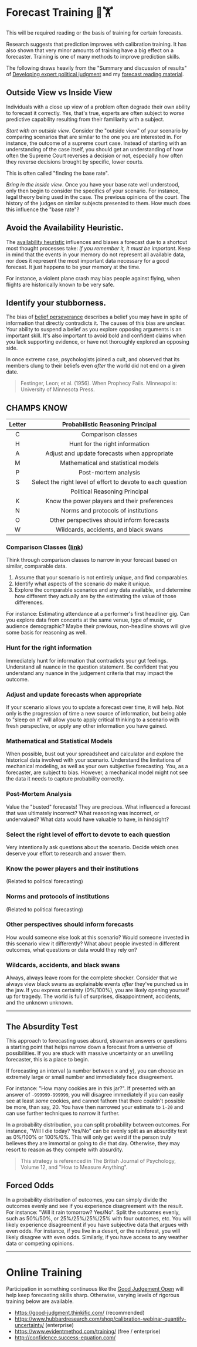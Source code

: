 # Forecast Training 🔭🏋️
This will be required reading or the basis of training for certain forecasts.

Research suggests that prediction improves with calibration training. It has also shown that very minor amounts of training have a big effect on a forecaster. Training is one of many methods to improve prediction skills.

The following draws heavily from  the "Summary and discussion of results" of [Developing expert political judgment](http://journal.sjdm.org/16/16511/jdm16511.html) and my [forecast reading material](READING.md).

## Outside View vs Inside View
Individuals with a close up view of a problem often degrade their own ability to forecast it correctly. Yes, that's true, experts are often subject to _worse_ predictive capability resulting from their familiarity with a subject.

*Start with an outside view*. Consider the "outside view" of your scenario by comparing scenarios that are similar to the one you are interested in. For instance, the outcome of a supreme court case. Instead of starting with an understanding of the case itself, you should get an understanding of how often the Supreme Court reverses a decision or not, especially how often they reverse decisions brought by specific, lower courts.

This is often called "finding the base rate".

*Bring in the inside view*. Once you have your base rate well understood, only then begin to consider the specifics of your scenario. For instance, legal theory being used in the case. The previous opinions of the court. The history of the judges on similar subjects presented to them. How much does this influence the "base rate"?

## Avoid the Availability Heuristic.
The [availability heuristic](https://en.wikipedia.org/wiki/Availability_heuristic) influences and biases a forecast due to a shortcut most thought processes take: _if you remember it, it must be important_. Keep in mind that the events in your memory do not represent all available data, nor does it represent the most important data necessary for a good forecast. It just happens to be your memory at the time.

For instance, a violent plane crash may bias people against flying, when flights are historically known to be very safe.

## Identify your stubborness.
The bias of [belief perseverance](https://en.wikipedia.org/wiki/Belief_perseverance) describes a belief you may have in spite of information that directly contradicts it. The causes of this bias are unclear. Your ability to suspend a belief as you explore opposing arguments is an important skill. It's also important to avoid bold and confident claims when you lack supporting evidence, or have not thoroughly explored an opposing side.

In once extreme case, psychologists joined a cult, and observed that its members clung to their beliefs even _after_ the world did not end on a given date.

> Festinger, Leon; et al. (1956). When Prophecy Fails. Minneapolis: University of Minnesota Press.


## CHAMPS KNOW

|Letter   | Probabilistic Reasoning Principal   |
|:--:|:--:|
|  C |  Comparison classes|
|  H |  Hunt for the right information |
|  A | Adjust and update forecasts when appropriate  |
|  M |  Mathematical and statistical models |
|  P |  Post-mortem analysis |
|  S |  Select the right level of effort to devote to each question |
|    | Political Reasoning Principal  |
|  K |  Know the power players and their preferences|
|  N |  Norms and protocols of institutions |
|  O | Other perspectives should inform forecasts  |
|  W | Wildcards, accidents, and black swans |

### Comparison Classes ([link](https://en.wikipedia.org/wiki/Reference_class_forecasting))
Think through comparison classes to narrow in your forecast based on similar, comparable data.

1. Assume that your scenario is not entirely unique, and find comparables.
2. Identify what aspects of the scenario _do_ make it unique.
3. Explore the comparable scenarios and any data available, and determine how different they actually are by the estimating the value of those differences.

For instance: Estimating attendance at a performer's first headliner gig. Can you explore data from concerts at the same venue, type of music, or audience demographic? Maybe their previous, non-headline shows will give some basis for reasoning as well.

### Hunt for the right information
Immediately hunt for information that contradicts your gut feelings. Understand all nuance in the question statement. Be confident that you understand any nuance in the judgement criteria that may impact the outcome.

### Adjust and update forecasts when appropriate
If your scenario allows you to update a forecast over time, it will help. Not only is the progression of time a new source of information, but being able to "sleep on it" will allow you to apply critical thinking to a scenario with fresh perspective, or apply any other information you have gained.

### Mathematical and Statistical Models
When possible, bust out your spreadsheet and calculator and explore the historical data involved with your scenario. Understand the limitations of mechanical modeling, as well as your own subjective forecasting. You, as a forecaster, are subject to bias. However, a mechanical model might not see the data it needs to capture probability correctly.

### Post-Mortem Analysis
Value the "busted" forecasts! They are precious. What influenced a forecast that was ultimately incorrect? What reasoning was incorrect, or undervalued? What data would have valuable to have, in hindsight?

### Select the right level of effort to devote to each question
Very intentionally ask questions about the scenario. Decide which ones deserve your effort to research and answer them.

### Know the power players and their institutions
(Related to political forecasting)

### Norms and protocols of institutions
(Related to political forecasting)

### Other perspectives should inform forecasts
How would someone else look at this scenario? Would someone invested in this scenario view it differently? What about people invested in different outcomes, what questions or data would they rely on?

### Wildcards, accidents, and black swans
Always, always leave room for the complete shocker. Consider that we always view black swans as explainable events *after* they've punched us in the jaw. If you express certainty (0%/100%), you are likely opening yourself up for tragedy. The world is full of surprises, disappointment, accidents, and the unknown unknown.

---

## The Absurdity Test
This approach to forecasting uses absurd, strawman answers or questions a starting point that helps narrow down a forecast from a universe of possibilities. If you are stuck with massive uncertainty or an unwilling forecaster, this is a place to begin.

If forecasting an interval (a number between x and y), you can choose an extremely large or small number and immediately face disagreement.

For instance: "How many cookies are in this jar?". If presented with an answer of `-999999-999999`, you will disagree immediately if you can easily see at least _some_ cookies, and cannot fathom that there couldn't possible be more, than say, 20. You have then narrowed your estimate to `1-20` and can use further techniques to narrow it further.

In a probability distribution, you can split probability between outcomes. For instance, "Will I die today? Yes/No" can be evenly split as an absurdity test as 0%/100% or 100%/0%. This will only get weird if the person truly believes they are immortal or going to die that day. Otherwise, they may resort to reason as they compete with absurdity.

> This strategy is referenced in The British Journal of Psychology, Volume 12, and "How to Measure Anything".

## Forced Odds
In a probability distribution of outcomes, you can simply divide the outcomes evenly and see if you experience disagreement with the result. For instance: "Will it rain tomorrow? Yes/No". Split the outcomes evenly, such as 50%/50%, or 25%/25%/25%/25% with four outcomes, etc. You will likely experience disagreement if you have subjective data that argues with even odds. For instance, if you live in a desert, or the rainforest, you will likely disagree with even odds. Similarly, if you have access to any weather data or competing opinions.

---

# Online Training
Participation in something continuous like the [Good Judgement Open](https://www.gjopen.com/) will help keep forecasting skills sharp. Otherwise, varying levels of rigorous training below are available.

- https://good-judgment.thinkific.com/ (recommended)
- https://www.hubbardresearch.com/shop/calibration-webinar-quantify-uncertainty/ (enterprise)
- https://www.evidentmethod.com/training/ (free / enterprise)
- http://confidence.success-equation.com/
